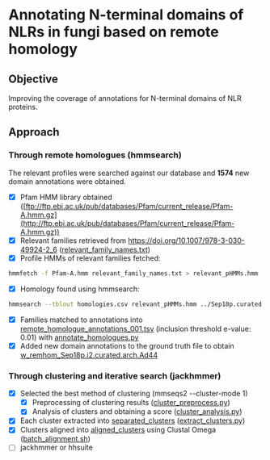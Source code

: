 # Annotating N-terminal domains of NLRs in fungi based on remote homology

## Objective
Improving the coverage of annotations for N-terminal domains of NLR proteins.

## Approach

### Through remote homologues (hmmsearch)
The relevant profiles were searched against our database and **1574** new domain annotations were obtained.

- [x] Pfam HMM library obtained ([ftp://ftp.ebi.ac.uk/pub/databases/Pfam/current_release/Pfam-A.hmm.gz](http://ftp.ebi.ac.uk/pub/databases/Pfam/current_release/Pfam-A.hmm.gz))
- [x] Relevant families retrieved from https://doi.org/10.1007/978-3-030-49924-2_6 ([relevant_family_names.txt](remote_homology/relevant_family_names.txt))
- [x] Profile HMMs of relevant families fetched:
```sh
hmmfetch -f Pfam-A.hmm relevant_family_names.txt > relevant_pHMMs.hmm
```
- [x] Homology found using hmmsearch:
```sh
hmmsearch --tblout homologies.csv relevant_pHMMs.hmm ../Sep18p.curated.Ntm_env20_le10.fa
```
- [x] Families matched to annotations into [remote_homologue_annotations_001.tsv](remote_homology/remote_homologue_annotations_001.tsv) (inclusion threshold e-value: 0.01) with [annotate_homologues.py](remote_homology/annotate_homologues.py)
- [x] Added new domain annotations to the ground truth file to obtain [w_remhom_Sep18p.i2.curated.arch.Ad44](remote_homology/w_remhom_Sep18p.i2.curated.arch.Ad44) 

### Through clustering and iterative search (jackhmmer)
- [x] Selected the best method of clustering (mmseqs2 --cluster-mode 1)
    - [x] Preprocessing of clustering results ([cluster_preprocess.py](cluster_evaluation/cluster_preprocess.py))
    - [x] Analysis of clusters and obtaining a score ([cluster_analysis.py](cluster_evaluation/cluster_analysis.py))
- [x] Each cluster extracted into [separated_clusters](cluster_alignment/separated_clusters/) ([extract_clusters.py](cluster_alignment/extract_clusters.py))
- [x] Clusters aligned into [aligned_clusters](cluster_alignment/aligned_clusters/) using Clustal Omega ([batch_alignment.sh](cluster_alignment/batch_alignment.sh))
- [ ] jackhmmer or hhsuite